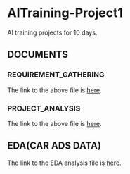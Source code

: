 # AITraining-Project1

AI training projects for 10 days.

## DOCUMENTS

### REQUIREMENT_GATHERING
  The link to the above file is [here](./docs/REQUIREMWNTS_GATHERING.md).

### PROJECT_ANALYSIS
  The link to the above file is [here](./docs/Project_Analysis.md).

## EDA(CAR ADS DATA)
 The link to the EDA analysis file is [here](./notebook/Car_Ads_Analysis/bg_car_ads_data_analysis.ipynb).
